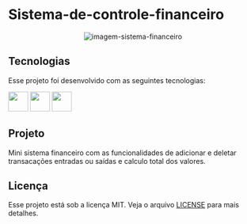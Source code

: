 # Sistema-de-controle-financeiro


<p align="center" border="none">
  <img alt="imagem-sistema-financeiro" src="./public/assets/todo_List_img.png">
</p>


## Tecnologias

Esse projeto foi desenvolvido com as seguintes tecnologias:  

<p><img src="https://img.icons8.com/color/48/000000/javascript--v1.png" width="40"/>
<img src="https://img.icons8.com/color/48/000000/html-5--v1.png" width="40"/>
<img src="https://img.icons8.com/color/48/000000/css3.png"  width="40"/>

## Projeto 

Mini sistema financeiro com as funcionalidades de adicionar e deletar transacações entradas ou saídas e calculo total dos valores.

## Licença

Esse projeto está sob a licença MIT. Veja o arquivo [LICENSE]() para mais detalhes.

